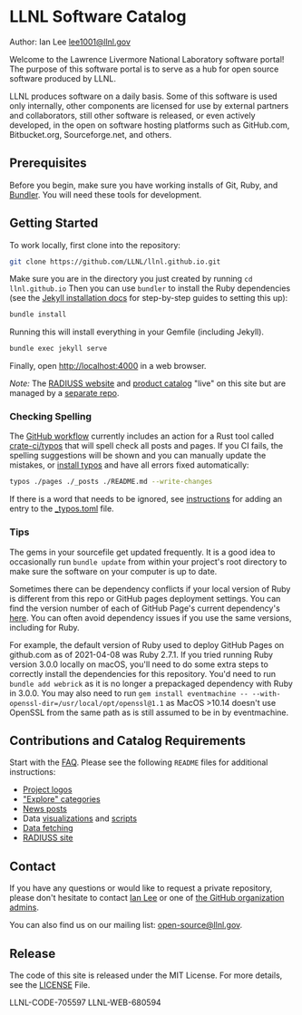 # LLNL Software Catalog

Author: Ian Lee <lee1001@llnl.gov>

Welcome to the Lawrence Livermore National Laboratory software portal! The purpose of this software portal is to serve as a hub for open source software produced by LLNL.

LLNL produces software on a daily basis. Some of this software is used only internally, other components are licensed for use by external partners and collaborators, still other software is released, or even actively developed, in the open on software hosting platforms such as GitHub.com, Bitbucket.org, Sourceforge.net, and others.

## Prerequisites

Before you begin, make sure you have working installs of Git, Ruby, and [Bundler](https://bundler.io). You will need these tools for development.

## Getting Started

To work locally, first clone into the repository:

```bash
git clone https://github.com/LLNL/llnl.github.io.git
```

Make sure you are in the directory you just created by running `cd llnl.github.io` Then you can use `bundler` to install the Ruby dependencies (see the [Jekyll installation docs](https://jekyllrb.com/docs/installation/) for step-by-step guides to setting this up):

```bash
bundle install
```

Running this will install everything in your Gemfile (including Jekyll).

```bash
bundle exec jekyll serve
```

Finally, open <http://localhost:4000> in a web browser.

*Note:* The [RADIUSS website](https://software.llnl.gov/radiuss/) and [product catalog](https://software.llnl.gov/radiuss/projects/) "live" on this site but are managed by a [separate repo](https://github.com/LLNL/radiuss).

### Checking Spelling

The [GitHub workflow](.github/workflows/main.yaml) currently includes an action for
a Rust tool called [crate-ci/typos](https://github.com/marketplace/actions/typos-action)
that will spell check all posts and pages. If you CI fails, the spelling suggestions will be shown and you can manually
update the mistakes, or [install typos](https://github.com/crate-ci/typos#install)
and have all errors fixed automatically:

```bash
typos ./pages ./_posts ./README.md --write-changes
```

If there is a word that needs to be ignored, see [instructions](https://github.com/crate-ci/typos#false-positives)
for adding an entry to the [_typos.toml](_typos.toml) file.

### Tips

The gems in your sourcefile get updated frequently. It is a good idea to occasionally run `bundle update` from within your project's root directory to make sure the software on your computer is up to date.

Sometimes there can be dependency conflicts if your local version of Ruby is different from this repo or GitHub pages deployment settings. You can find the version number of each of GitHub Page's current dependency's [here](https://pages.github.com/versions/). You can often avoid dependency issues if you use the same versions, including for Ruby.

For example, the default version of Ruby used to deploy GitHub Pages on github.com as of 2021-04-08 was Ruby 2.7.1. If you tried running Ruby version 3.0.0 locally on macOS, you'll need to do some extra steps to correctly install the dependencies for this repository. You'd need to run `bundle add webrick` as it is no longer a prepackaged dependency with Ruby in 3.0.0. You may also need to run `gem install eventmachine -- --with-openssl-dir=/usr/local/opt/openssl@1.1` as MacOS >10.14 doesn't use OpenSSL from the same path as is still assumed to be in by eventmachine.

## Contributions and Catalog Requirements

Start with the [FAQ](https://software.llnl.gov/about/faq/). Please see the following `README` files for additional instructions:

- [Project logos](https://github.com/LLNL/llnl.github.io/blob/main/assets/images/logos/README.md)
- ["Explore" categories](https://github.com/LLNL/llnl.github.io/blob/main/pages/explore/README.md)
- [News posts](https://github.com/LLNL/llnl.github.io/blob/main/pages/news/README.md)
- Data [visualizations](https://github.com/LLNL/llnl.github.io/blob/main/_visualize/README.md) and [scripts](https://github.com/LLNL/llnl.github.io/blob/main/_visualize/scripts/README.md)
- [Data fetching](https://github.com/LLNL/llnl.github.io/blob/main/visualize/README.md)
- [RADIUSS site](https://github.com/LLNL/radiuss/blob/main/README.md)

## Contact

If you have any questions or would like to request a private repository, please don't hesitate to contact [Ian Lee](mailto:ian@llnl.gov) or one of [the GitHub organization admins](mailto:github-admin@llnl.gov).

You can also find us on our mailing list: <open-source@llnl.gov>.

## Release

The code of this site is released under the MIT License. For more details, see the
[LICENSE](LICENSE) File.

LLNL-CODE-705597
LLNL-WEB-680594
